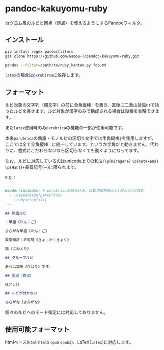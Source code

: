 # pandoc-kakuyomu-ruby

カクヨム風のルビと圏点（傍点）を使えるようにするPandocフィルタ。

## インストール

```sh
pip install regex pandocfilters
git clone https://github.com/Gamou-T/pandoc-kakuyomu-ruby.git
```

```sh
pandoc --filter=/path/to/ruby_kenten.py foo.md
```

`latex`の場合は`pxrubirca`に依存します。

## フォーマット

ルビ対象の文字列（親文字）の前に全角縦棒`｜`を置き、直後に二重山括弧`《` `》`で括ったルビを書きます。ルビ対象が漢字のみで構成される場合は縦棒を省略できます。

また`latex`使用時のみ`pxrubrica`の機能の一部が使用可能です。

本来`pxrubrica`の熟語・モノルビの区切り文字では半角縦棒`|`を使用しますが、ここでは全て全角縦棒`｜`に統一しています。というか半角だと動きません。代わりに、書式にこだわらないなら区切らなくても動くようになってます。

なお、ルビに対応しているのはunicode上での和文(`\p{Hiragana}` `\p{Katakana}` `\p{Han}`)+長音記号(`ー`)に限られます。

e.g. :

```markdown
---
header-includes: # pxrubricaの読み込み、自動切替熟語ルビ(進入大)に設定
  - \usepackage{pxrubrica}
  - \rubysetup{<J>}
---

## 熟語ルビ

｜単語《たん｜ご》

ひらがな単語《たん｜ご》

東京特許｜許可局《きょ｜か｜きょく》

鶏《にわとり》

## グループルビ

あれは雲雀《ひばり》です。

## 圏点（傍点）

《《アレ》》

## ルビが付かない

ひらがな《よみがな》
```

個々のルビへのモード指定には対応しておりません。

## 使用可能フォーマット

htmlベース(`html` `html5` `epub` `epub3`)、LaTeX(`latex`)に対応します。
